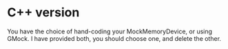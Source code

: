 C++ version
===========

You have the choice of hand-coding your MockMemoryDevice, or using GMock. I have provided both, you should choose one, and delete the other.

